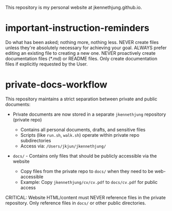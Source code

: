 This repository is my personal website at jkennethjung.github.io. 

# important-instruction-reminders
Do what has been asked; nothing more, nothing less.
NEVER create files unless they're absolutely necessary for achieving your goal.
ALWAYS prefer editing an existing file to creating a new one.
NEVER proactively create documentation files (*.md) or README files. Only create documentation files if explicitly requested by the User.

# private-docs-workflow
This repository maintains a strict separation between private and public documents:

- Private documents are now stored in a separate `jkennethjung` repository (private repo)
  - Contains all personal documents, drafts, and sensitive files
  - Scripts (like `run.sh`, `walk.sh`) operate within private repo subdirectories
  - Access via: `/Users/jkjun/jkennethjung/`

- `docs/` - Contains only files that should be publicly accessible via the website
  - Copy files from the private repo to `docs/` when they need to be web-accessible
  - Example: Copy `jkennethjung/cv/cv.pdf` to `docs/cv.pdf` for public access

CRITICAL: Website HTML/content must NEVER reference files in the private repository. Only reference files in `docs/` or other public directories.
